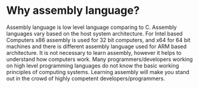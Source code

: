 # Why assembly language?
Assembly language is low level language comparing to C. Assembly languages vary based on the host system architecture. For Intel based 
Computers x86 assembly is used for 32 bit computers, and x64 for 64 bit machines and there is different assembly language used for ARM based architecture. 
It is not necessary to learn assembly, however it helps to understand how computers work. Many programmers/developers working on 
high level programming languages do not know the basic working principles of computing systems. Learning assembly will make you stand out in the crowd of
highly competent developers/programmers.

